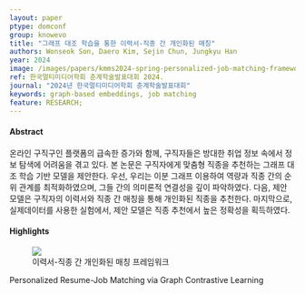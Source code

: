 ```yaml
---
layout: paper
ptype: domconf
group: knowevo
title: "그래프 대조 학습을 통한 이력서-직종 간 개인화된 매칭"
authors: Wonseok Son, Daero Kim, Sejin Chun, Jungkyu Han 
year: 2024
image: /images/papers/kmms2024-spring-personalized-job-matching-framework.png
ref: 한국멀티미디어학회 춘계학술발표대회 2024.
journal: "2024년 한국멀티미디어학회 춘계학술발표대회"
keywords: graph-based embeddings, job matching
feature: RESEARCH;
---
```


<h4><span class="badge badge-info">Abstract</span></h4>
온라인 구직구인 플랫폼의 급속한 증가와 함께, 구직자들은 방대한 취업 정보 속에서 정보 탐색에 어려움을 겪고 있다. 본 논문은 구직자에게 맞춤형 직종을 추천하는 그래프 대조 학습 기반 모델을 제안한다. 우선, 우리는 이분 그래프 이용하여 역량과 직종 간의 순위 관계를 최적화하였으며, 그들 간의 의미론적 연결성을 깊이 파악하였다. 다음, 제안 모델은 구직자의 이력서와 직종 간 매칭을 통해 개인화된 직종을 추천한다. 마지막으로, 실제데이터를 사용한 실험에서, 제안 모델은 직종 추천에서 높은 정확성을 획득하였다.

<h4><span class="badge badge-info">Highlights</span></h4>
<figure>
    <img class="pull-left pad-right media-object d-none d-sm-block" src="{{ page.image }}">
    <figcaption>이력서-직종 간 개인화된 매칭 프레임워크</figcaption>
</figure>


<div class="alert alert-warning" role="alert">
   Personalized Resume-Job Matching via Graph Contrastive Learning
</div>